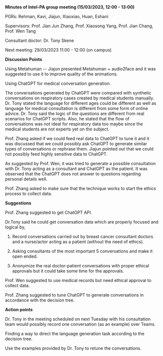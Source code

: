 **Minutes of Intel-PA group meeting (15/03/2023, 12:00 - 13:00)**

PGRs: Rehman, Kavi, Jiajun, Xiaoxiao, Huan, Eshani

Supervisors: Prof. Jian Jun Zhang, Prof. Xiaosong Yang, Prof. Jian Chang, Prof. Wen Tang

Consultant doctor: Dr. Tony Skene

Next meeting: 29/03/2023 11:00 - 12:00 (on campus)

**Discussion Points**

Using Metahuman -- Jiajun presented Metahuman + audio2face and it was suggested to
use it to improve quality of the animations.

Using ChatGPT for medical conversation generation.

The conversations generated by ChatGPT were compared with synthetic
conversations on respiratory cases created by medical students manually.
Dr. Tony stated the language for different ages could be different as
well as language for medical consultation is different from some form of
online advice. Dr. Tony said the logic of the questions are different
from real scenarios for ChatGPT scripts. Also, he stated that the flow
of conversations was not ideal for respiratory data too maybe since the
medical students are not experts yet on the subject.

Prof. Zhang asked if we could feed real data to ChatGPT to tune it and
it was discussed that we could possibly ask ChatGPT to generate similar
types of conversations or rephrase them. Jiajun pointed out that we
could not possibly feed highly sensitive data to ChatGPT.

As suggested by Prof. Wen, it was tried to generate a possible
consultation with Dr. Tony acting as a consultant and ChatGPT as the
patient. It was observed that the ChatGPT does not answer to questions
regarding personal details well.

Prof. Zhang asked to make sure that the technique works to start the
ethics process to collect data.

**Suggestions**

Prof. Zhang suggested to get ChatGPT API.

Dr.Tony said he could get conversation data which are properly focused
and logical by,

1.  Record conversations carried out by breast cancer consultant doctors
    and a nurse/actor acting as a patient (without the need of ethics).

2.  Asking consultants of the most important 5 conversations and make it
    open ended.

3.  Anonymize the real doctor-patient conversations with proper ethical
    approvals but it could take some time for the approvals.

Prof. Wen suggested to use medical records but need ethical approval to
collect data.

Prof. Zhang suggested to tune ChatGPT to generate conversations in
accordance with the decision tree.

**Action points**

Dr. Tony in the meeting scheduled on next Tuesday with his consultation
team would possibly record one conversation (as an example) over Teams.

Finding a way to direct the language generation task according to the
decision tree.

Use the examples provided by Dr. Tony to retune the conversations.
